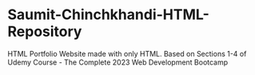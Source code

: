 # Saumit-Chinchkhandi-HTML-Repository
HTML Portfolio Website made with only HTML. Based on Sections 1-4 of Udemy Course - The Complete 2023 Web Development Bootcamp
